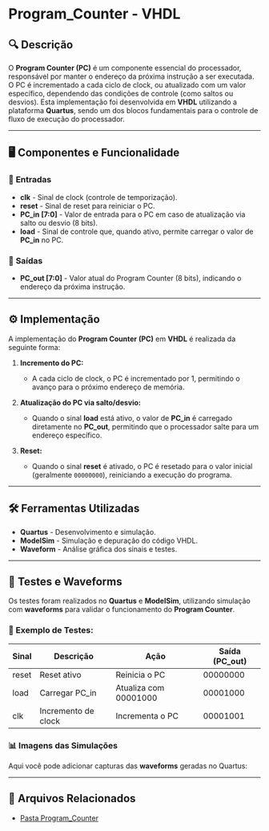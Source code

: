 # Program_Counter - VHDL

## 🔍 Descrição
O **Program Counter (PC)** é um componente essencial do processador, responsável por manter o endereço da próxima instrução a ser executada. O PC é incrementado a cada ciclo de clock, ou atualizado com um valor específico, dependendo das condições de controle (como saltos ou desvios). Esta implementação foi desenvolvida em **VHDL** utilizando a plataforma **Quartus**, sendo um dos blocos fundamentais para o controle de fluxo de execução do processador.

---

## 🖥️ Componentes e Funcionalidade

### 🔹 **Entradas**
- **clk** - Sinal de clock (controle de temporização).
- **reset** - Sinal de reset para reiniciar o PC.
- **PC_in [7:0]** - Valor de entrada para o PC em caso de atualização via salto ou desvio (8 bits).
- **load** - Sinal de controle que, quando ativo, permite carregar o valor de **PC_in** no PC.

### 🔹 **Saídas**
- **PC_out [7:0]** - Valor atual do Program Counter (8 bits), indicando o endereço da próxima instrução.

---

## ⚙️ Implementação
A implementação do **Program Counter (PC)** em **VHDL** é realizada da seguinte forma:

1. **Incremento do PC:**
   - A cada ciclo de clock, o PC é incrementado por 1, permitindo o avanço para o próximo endereço de memória.
   
2. **Atualização do PC via salto/desvio:**
   - Quando o sinal **load** está ativo, o valor de **PC_in** é carregado diretamente no **PC_out**, permitindo que o processador salte para um endereço específico.

3. **Reset:**
   - Quando o sinal **reset** é ativado, o PC é resetado para o valor inicial (geralmente `00000000`), reiniciando a execução do programa.

---

## 🛠️ Ferramentas Utilizadas
- **Quartus** - Desenvolvimento e simulação.
- **ModelSim** - Simulação e depuração do código VHDL.
- **Waveform** - Análise gráfica dos sinais e testes.

---

## 🔬 Testes e Waveforms

Os testes foram realizados no **Quartus** e **ModelSim**, utilizando simulação com **waveforms** para validar o funcionamento do **Program Counter**.

### 📌 Exemplo de Testes:
| Sinal | Descrição | Ação | Saída (PC_out) |
|-------|-----------|------|----------------|
| reset | Reset ativo | Reinicia o PC | 00000000 |
| load  | Carregar PC_in | Atualiza com 00001000 | 00001000 |
| clk   | Incremento de clock | Incrementa o PC | 00001001 |

### 📊 **Imagens das Simulações**
Aqui você pode adicionar capturas das **waveforms** geradas no Quartus:

 

---

## 📂 Arquivos Relacionados

- [Pasta Program_Counter](../src/Program_Counter)
